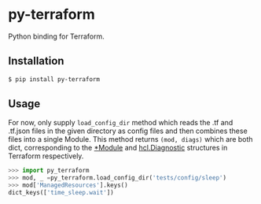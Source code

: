 # py-terraform
Python binding for Terraform.

## Installation
```bash
$ pip install py-terraform
```

## Usage
For now, only supply `load_config_dir` method which reads the .tf and .tf.json files in the given directory
as config files and then combines these files into a single Module. This method returns `(mod, diags)` 
which are both dict, corresponding to the [*Module](https://github.com/hashicorp/terraform/blob/2a5420cb9acf8d5f058ad077dade80214486f1c4/internal/configs/module.go#L14) 
and [hcl.Diagnostic](https://github.com/hashicorp/hcl/blob/v2.11.1/diagnostic.go#L26) structures in Terraform respectively.
```python
>>> import py_terraform
>>> mod, _ =py_terraform.load_config_dir('tests/config/sleep')
>>> mod['ManagedResources'].keys()
dict_keys(['time_sleep.wait'])
```

